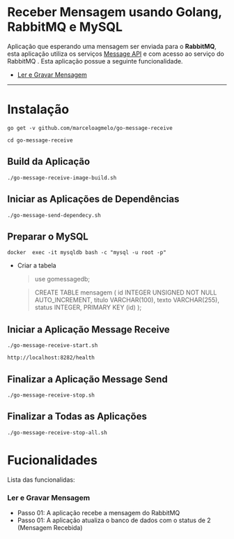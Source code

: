 # Receber Mensagem usando Golang, RabbitMQ e MySQL

Aplicação que esperando uma mensagem ser enviada para o **RabbitMQ**, esta aplicação utiliza os serviços  [Message API](https://github.com/marceloagmelo/go-message-api) e com acesso ao serviço do RabbitMQ . Esta aplicação possue a seguinte funcionalidade.

- [Ler e Gravar Mensagem](#ler-e-gravar-mensagem)

----

# Instalação

```
go get -v github.com/marceloagmelo/go-message-receive
```
```
cd go-message-receive
```

## Build da Aplicação

```
./go-message-receive-image-build.sh
```

## Iniciar as Aplicações de Dependências
```
./go-message-send-dependecy.sh
```

## Preparar o MySQL

```
docker  exec -it mysqldb bash -c "mysql -u root -p"
```
- Criar a tabela
	> use gomessagedb;
	
	> CREATE TABLE mensagem (
id INTEGER UNSIGNED NOT NULL AUTO_INCREMENT,
titulo VARCHAR(100), texto VARCHAR(255),
status INTEGER,
PRIMARY KEY (id)
);

## Iniciar a Aplicação Message Receive
```
./go-message-receive-start.sh
```
```
http://localhost:8282/health
```

## Finalizar a Aplicação Message Send
```
./go-message-receive-stop.sh
```

## Finalizar a Todas as Aplicações
```
./go-message-receive-stop-all.sh
```

# Fucionalidades
Lista das funcionalidas:

### Ler e Gravar Mensagem
- Passo 01: A aplicação recebe a mensagem do RabbitMQ
- Passo 01: A aplicação atualiza o banco de dados com o status de 2 (Mensagem Recebida)